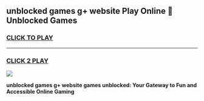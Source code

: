 
## unblocked games g+ website Play Online 👋 Unblocked Games
<h3>
<a href="https://premium.freeplayer.one?title=unblocked_games_g+_website&ref=19F">CLICK TO PLAY</a></h3>
<hr>

<h3>
<a href="https://premium.freeplayer.one?title=unblocked_games_g+_website&ref=19F">CLICK 2 PLAY</a>
  
</h3>

<a href="https://premium.freeplayer.one?title=unblocked_games_g+_website&ref=19F"><img src="https://clearcache.store/games.png"></a>


**unblocked games g+ website games unblocked: Your Gateway to Fun and Accessible Online Gaming**
